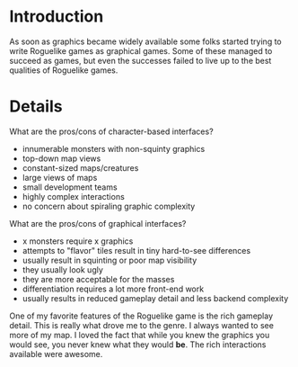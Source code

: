 # Introduction #

As soon as graphics became widely available some folks started trying to write Roguelike games as graphical games. Some of these managed to succeed as games, but even the successes failed to live up to the best qualities of Roguelike games.

# Details #

What are the pros/cons of character-based interfaces?
  * innumerable monsters with non-squinty graphics
  * top-down map views
  * constant-sized maps/creatures
  * large views of maps
  * small development teams
  * highly complex interactions
  * no concern about spiraling graphic complexity

What are the pros/cons of graphical interfaces?
  * x monsters require x graphics
  * attempts to "flavor" tiles result in tiny hard-to-see differences
  * usually result in squinting or poor map visibility
  * they usually look ugly
  * they are more acceptable for the masses
  * differentiation requires a lot more front-end work
  * usually results in reduced gameplay detail and less backend complexity

One of my favorite features of the Roguelike game is the rich gameplay detail. This is really what drove me to the genre. I always wanted to see more of my map. I loved the fact that while you knew the graphics you would see, you never knew what they would **be**. The rich interactions available were awesome.